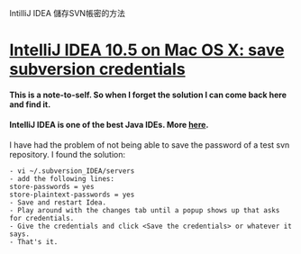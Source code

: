 IntilliJ IDEA 儲存SVN帳密的方法

# [IntelliJ IDEA 10.5 on Mac OS X: save subversion credentials](https://mihail.stoynov.com/2011/06/20/intellij-idea-10-5-on-mac-os-x-save-subversion-credentials/)

#### This is a note-to-self. So when I forget the solution I can come back here and find it.

#### IntelliJ IDEA is one of the best Java IDEs. More [here](http://www.jetbrains.com/idea/).

I have had the problem of not being able to save the password of a test svn repository. I found the solution:

```
- vi ~/.subversion_IDEA/servers
- add the following lines:
store-passwords = yes
store-plaintext-passwords = yes
- Save and restart Idea.
- Play around with the changes tab until a popup shows up that asks for credentials.
- Give the credentials and click <Save the credentials> or whatever it says.
- That's it.
```
